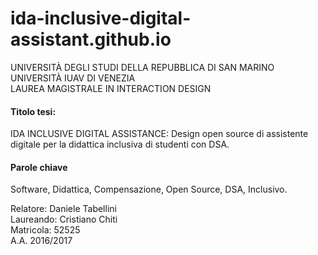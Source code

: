 # ida-inclusive-digital-assistant.github.io

UNIVERSITÀ DEGLI STUDI DELLA REPUBBLICA DI SAN MARINO  
UNIVERSITÀ IUAV DI VENEZIA  
LAUREA MAGISTRALE IN INTERACTION DESIGN  

#### Titolo tesi:  
IDA INCLUSIVE DIGITAL ASSISTANCE: Design open source di assistente digitale per la didattica inclusiva di studenti con DSA.

#### Parole chiave
Software, Didattica, Compensazione, Open Source, DSA, Inclusivo.



Relatore: Daniele Tabellini  
Laureando: Cristiano Chiti  
Matricola: 52525  
A.A. 2016/2017  



